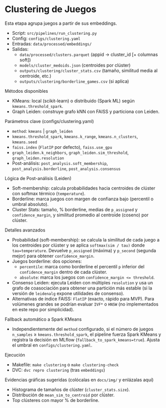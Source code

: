 # Clustering de Juegos

Esta etapa agrupa juegos a partir de sus embeddings.

- Script: `src/pipelines/run_clustering.py`
- Config: `configs/clustering.yaml`
- Entradas: `data/processed/embeddings/`
- Salidas:
  - `data/processed/clusters.parquet` (appid -> cluster_id [+ columnas soft])
  - `models/cluster_medoids.json` (centroides por clúster)
  - `outputs/clustering/cluster_stats.csv` (tamaño, similitud media al centroide, etc.)
  - `outputs/clustering/borderline_games.csv` (si aplica)

Métodos disponibles
- KMeans: local (scikit-learn) o distribuido (Spark ML) según `kmeans.threshold_spark`.
- Graph Leiden: construye grafo kNN con FAISS y particiona con Leiden.

Parámetros clave (configs/clustering.yaml)
- `method`: `kmeans` | `graph_leiden`
- `kmeans.threshold_spark`, `kmeans.k_range`, `kmeans.n_clusters`, `kmeans.seed`
- `faiss.index` (`FlatIP` por defecto), `faiss.use_gpu`
- `graph_leiden.k_neighbors`, `graph_leiden.sim_threshold`, `graph_leiden.resolution`
- Post-análisis: `post_analysis.soft_membership`, `post_analysis.borderline`, `post_analysis.consensus`

Lógica de Post-análisis (Leiden)
- Soft-membership: calcula probabilidades hacia centroides de clúster con softmax térmico (`temperature`).
- Borderline: marca juegos con margen de confianza bajo (percentil o umbral absoluto).
- Cluster Stats: tamaño, % borderline, medias de `p_assigned` y `confidence_margin`, y similitud promedio al centroide (coseno) por clúster.

Detalles avanzados
- Probabilidad (soft-membership): se calcula la similitud de cada juego a los centroides por clúster y se aplica `softmax(sim / tau)` donde `tau=temperature`. Devuelve `p_assigned` (máxima) y `p_second` (segunda mejor) para obtener `confidence_margin`.
- Juegos borderline: dos opciones:
  - `percentile`: marca como borderline el percentil `p` inferior del `confidence_margin` dentro de cada clúster.
  - `absolute`: marca los juegos con `confidence_margin <= threshold`.
- Consenso Leiden: ejecuta Leiden con múltiples `resolution` y usa un grafo de coasociación para obtener una partición más estable (si la versión de `leidenalg` expone utilidades de consenso).
- Alternativas de índice FAISS: `FlatIP` (exacto, rápido para MVP). Para volúmenes grandes se podrían evaluar `IVF*` o `HNSW` (no implementados en este repo por simplicidad).

Fallback automático a Spark KMeans
- Independientemente del `method` configurado, si el número de juegos `n_samples` ≥ `kmeans.threshold_spark`, el pipeline fuerza Spark KMeans y registra la decisión en MLflow (`fallback_to_spark_kmeans=true`). Ajusta el umbral en `configs/clustering.yaml`.

Ejecución
- Makefile: `make clustering` o `make clustering-check`
- DVC: `dvc repro clustering` (tras `embeddings`)

Evidencias gráficas sugeridas (colócalas en `docs/img/` y enlázalas aquí)
- Histograma de tamaños de clúster (`cluster_stats.size`).
- Distribución de `mean_sim_to_centroid` por clúster.
- Top clústeres con mayor % de borderline.
